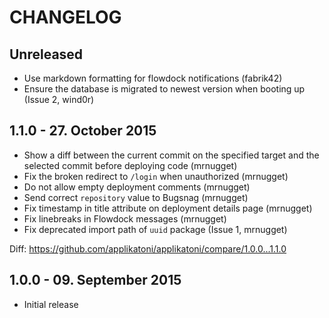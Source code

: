# CHANGELOG

## Unreleased

* Use markdown formatting for flowdock notifications (fabrik42)
* Ensure the database is migrated to newest version when booting up (Issue 2, wind0r)

## 1.1.0 - 27. October 2015

* Show a diff between the current commit on the specified target and the
  selected commit before deploying code (mrnugget)
* Fix the broken redirect to `/login` when unauthorized (mrnugget)
* Do not allow empty deployment comments (mrnugget)
* Send correct `repository` value to Bugsnag (mrnugget)
* Fix timestamp in title attribute on deployment details page (mrnugget)
* Fix linebreaks in Flowdock messages (mrnugget)
* Fix deprecated import path of `uuid` package (Issue 1, mrnugget)

Diff: https://github.com/applikatoni/applikatoni/compare/1.0.0...1.1.0

## 1.0.0 - 09. September 2015

* Initial release
